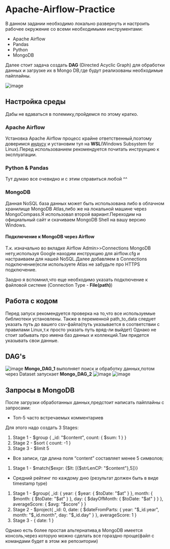 # Apache-Airflow-Practice
В данном задании необходимо локально развернуть и настроить рабочее окружение со всеми необходимыми инструментами:
- Apache Airflow
- Pandas
- Python
- MongoDB

Далее стоит задача создать **DAG** (Directed Acyclic Graph) для обработки данных и загрузке их в Mongo DB,где будут реализованы необходимые пайплайны.

![image](https://github.com/KaiserYury2004/Apache-Airflow-Practice/assets/129221692/76143569-d54b-48a9-ba2a-53320d846906)

## Настройка среды
Дабы не вдаваться в полемику,пройдемся по этому кратко.
### Apache Airflow
Установка Apache Airflow процесс крайне ответственный,поэтому доверимся [индусу]([https://pages.github.com/](https://www.youtube.com/watch?v=v8gbHZbttGs&ab_channel=DataRollup)) и установим тул на **WSL**(Windows Subsystem for Linux).Перед использованием рекомендуется почитать инструкцию к эксплуатации.
### Python & Pandas
Тут думаю все очевидно и с этим справиться любой ^^
### MongoDB 
Данная NoSQL база данных может быть использована либо в облачном хранилище MongoDB Atlas,либо же на локальной машине через MongoCompass.Я использовал второй вариант.Переходим на официальный сайт и скачиваем MongoDB Shell на вашу версию Windows.
#### Подключение к MongoDB через Airflow
Т.к. изначально во вкладке Airflow Admin>>Connections MongoDB нету,используя Google находим инструкцию для airflow.cfg и настраиваем для нашей NoSQL.Далее добавляем в Connections подключение(если используете Atlas не забудьте про HTTPS подключение.

Заодно я вспомнил,что еще необходимо указать подключение к файловой системе (Connection Type - **File(path)**)

## Работа с кодом

Перед запуск рекомендуется проверка на то,что все используемые библиотеки установлены.
Также в переменной path_to_data следует указать путь до вашего csv-файла(путь указывается в соответствии с правилами Linux,т.к просто указать путь вряд-ли выйдет)
Однако не стоит забывать про имена баз данных и коллекций.Там придется указывать свои данные.

## DAG's
![image](https://github.com/KaiserYury2004/Apache-Airflow-Practice/assets/129221692/cfd0a7a1-a07e-4a7c-90e3-a57730a8e53d)
**Mongo_DAG_1** выполняет поиск и обработку данных,потом через Dataset запускает **Mongo_DAG_2**
![image](https://github.com/KaiserYury2004/Apache-Airflow-Practice/assets/129221692/d3aae325-b13d-4a18-b57b-70d6386a7935)
![image](https://github.com/KaiserYury2004/Apache-Airflow-Practice/assets/129221692/619d246b-42b0-4047-9f08-d67e9f5a13c6)


## Запросы в MongoDB 
После загрузки обработанных данных,предстоит написать пайплайны с запросами:
- Топ-5 часто встречаемых комментариев

Для этого надо создать 3 Stages:
1) Stage 1 - $group
{
  _id: "$content",
  count: {
    $sum: 1
  }
}
2) Stage 2 - $sort
   {
  count: -1
}
3) Stage 3 - $limit 5
- Все записи, где длина поля “content” составляет менее 5 символов;
1) Stage 1 - $match{$expr: {$lt: [{$strLenCP: "$content"},5]}}
- Средний рейтинг по каждому дню (результат должен быть в виде timestamp type)
1) Stage 1 - $group{
  _id: {
    year: {
      $year: {
        $toDate: "$at"
      }
    },
    month: {
      $month: {
        $toDate: "$at"
      }
    },
    day: {
      $dayOfMonth: {
        $toDate: "$at"
      }
    }
  },
  averageScore: {
    $avg: "$score"
  }
}
2) Stage 2 - $project{
  _id: 0,
  date: {
    $dateFromParts: {
      year: "$_id.year",
      month: "$_id.month",
      day: "$_id.day"
    }
  },
  averageScore: 1
}
3) Stage 3 - {
  date: 1
}

Однако есть более простая альтернатива,в MongoDB имеется консоль,через которую можно сделать все гораздно проще(файл с командами будет в этом же репозитории)
